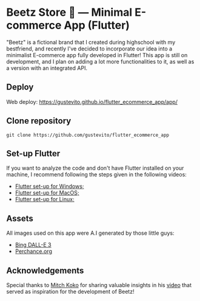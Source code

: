 # Beetz Store 🐝 — Minimal E-commerce App (Flutter)

"Beetz" is a fictional brand that I created during highschool with my bestfriend, and recently I've decided to incorporate our idea into a minimalist E-commerce app fully developed in Flutter!
This app is still on development, and I plan on adding a lot more functionalities to it, as well as a version with an integrated API.

## Deploy

Web deploy: https://gustevito.github.io/flutter_ecommerce_app/app/

## Clone repository
```
git clone https://github.com/gustevito/flutter_ecommerce_app
```

## Set-up Flutter

If you want to analyze the code and don't have Flutter installed on your machine, I recommend following the steps given in the following videos:
- [Flutter set-up for Windows;](https://www.youtube.com/watch?v=VFDbZk2xhO4)
- [Flutter set-up for MacOS;](https://www.youtube.com/watch?v=f09c-nw15K8)
- [Flutter set-up for Linux;](https://www.youtube.com/watch?v=RFSF4t5FQhg)

## Assets

All images used on this app were A.I generated by those little guys:
- [Bing DALL-E 3](https://www.bing.com/images/create?cc=br)
- [Perchance.org](https://perchance.org/ai-text-to-image-generator)

## Acknowledgements

Special thanks to [Mitch Koko](https://github.com/mitchkoko) for sharing valuable insights in his [video](https://www.youtube.com/watch?v=rYdP2LnBGsA) that served as inspiration for the development of Beetz!

